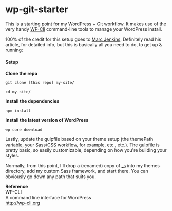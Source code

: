 # wp-git-starter  

This is a starting point for my WordPress + Git workflow. It makes use of the very handy [WP-Cli](http://wp-cli.org) command-line tools to manage your WordPress install.

100% of the credit for this setup goes to [Marc Jenkins](https://marcjenkins.co.uk/a-wordpress-git-workflow/). Definitely read his article, for detailed info, but this is basically all you need to do, to get up & running:

#### Setup  

**Clone the repo**

```
git clone [this repo] my-site/
```

```
cd my-site/
```

**Install the dependencies**

```
npm install
```

**Install the latest version of WordPress**

```
wp core download 
```

Lastly, update the gulpfile based on your theme setup (the themePath variable, your Sass/CSS workflow, for example, etc., etc.). The gulpfile is pretty basic, so easily customizable, depending on how you're building your styles.  

Normally, from this point, I'll drop a (renamed) copy of [_s](https://underscores.me) into my themes directory, add my custom Sass framework, and start there. You can obviously go down any path that suits you.

**Reference**  
WP-CLI  
A command line interface for WordPress  
http://wp-cli.org  
